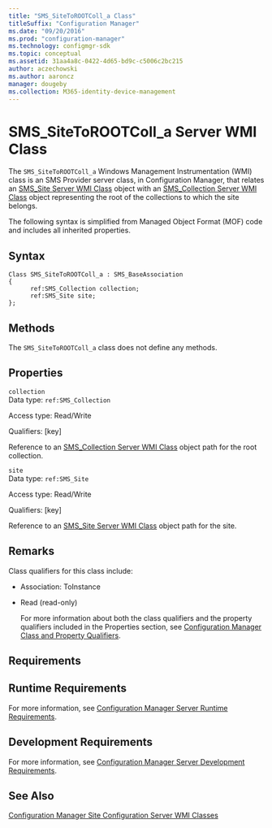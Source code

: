 ```yaml
---
title: "SMS_SiteToROOTColl_a Class"
titleSuffix: "Configuration Manager"
ms.date: "09/20/2016"
ms.prod: "configuration-manager"
ms.technology: configmgr-sdk
ms.topic: conceptual
ms.assetid: 31aa4a8c-0422-4d65-bd9c-c5006c2bc215
author: aczechowski
ms.author: aaroncz
manager: dougeby
ms.collection: M365-identity-device-management
---
```

# SMS_SiteToROOTColl_a Server WMI Class
The `SMS_SiteToROOTColl_a` Windows Management Instrumentation (WMI) class is an SMS Provider server class, in Configuration Manager, that relates an [SMS_Site Server WMI Class](../../../develop/reference/core/servers/configure/sms_site-server-wmi-class.md) object with an [SMS_Collection Server WMI Class](../../../develop/reference/core/clients/collections/sms_collection-server-wmi-class.md) object representing the root of the collections to which the site belongs.  

 The following syntax is simplified from Managed Object Format (MOF) code and includes all inherited properties.  

## Syntax  

```  
Class SMS_SiteToROOTColl_a : SMS_BaseAssociation  
{  
      ref:SMS_Collection collection;  
      ref:SMS_Site site;  
};  
```  

## Methods  
 The `SMS_SiteToROOTColl_a` class does not define any methods.  

## Properties  
 `collection`  
 Data type: `ref:SMS_Collection`  

 Access type: Read/Write  

 Qualifiers: [key]  

 Reference to an [SMS_Collection Server WMI Class](../../../develop/reference/core/clients/collections/sms_collection-server-wmi-class.md) object path for the root collection.  

 `site`  
 Data type: `ref:SMS_Site`  

 Access type: Read/Write  

 Qualifiers: [key]  

 Reference to an [SMS_Site Server WMI Class](../../../develop/reference/core/servers/configure/sms_site-server-wmi-class.md) object path for the site.  

## Remarks  
 Class qualifiers for this class include:  

- Association: ToInstance  

- Read (read-only)  

  For more information about both the class qualifiers and the property qualifiers included in the Properties section, see [Configuration Manager Class and Property Qualifiers](../../../develop/reference/misc/class-and-property-qualifiers.md).  

## Requirements  

## Runtime Requirements  
 For more information, see [Configuration Manager Server Runtime Requirements](../../../develop/core/reqs/server-runtime-requirements.md).  

## Development Requirements  
 For more information, see [Configuration Manager Server Development Requirements](../../../develop/core/reqs/server-development-requirements.md).  

## See Also  
 [Configuration Manager Site Configuration Server WMI Classes](../../../develop/reference/core/servers/configure/site-configuration-server-wmi-classes.md)
